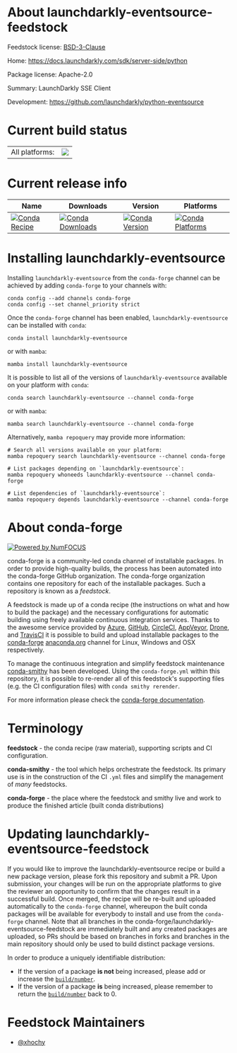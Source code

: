 About launchdarkly-eventsource-feedstock
========================================

Feedstock license: [BSD-3-Clause](https://github.com/conda-forge/launchdarkly-eventsource-feedstock/blob/main/LICENSE.txt)

Home: https://docs.launchdarkly.com/sdk/server-side/python

Package license: Apache-2.0

Summary: LaunchDarkly SSE Client

Development: https://github.com/launchdarkly/python-eventsource

Current build status
====================


<table><tr><td>All platforms:</td>
    <td>
      <a href="https://dev.azure.com/conda-forge/feedstock-builds/_build/latest?definitionId=21293&branchName=main">
        <img src="https://dev.azure.com/conda-forge/feedstock-builds/_apis/build/status/launchdarkly-eventsource-feedstock?branchName=main">
      </a>
    </td>
  </tr>
</table>

Current release info
====================

| Name | Downloads | Version | Platforms |
| --- | --- | --- | --- |
| [![Conda Recipe](https://img.shields.io/badge/recipe-launchdarkly--eventsource-green.svg)](https://anaconda.org/conda-forge/launchdarkly-eventsource) | [![Conda Downloads](https://img.shields.io/conda/dn/conda-forge/launchdarkly-eventsource.svg)](https://anaconda.org/conda-forge/launchdarkly-eventsource) | [![Conda Version](https://img.shields.io/conda/vn/conda-forge/launchdarkly-eventsource.svg)](https://anaconda.org/conda-forge/launchdarkly-eventsource) | [![Conda Platforms](https://img.shields.io/conda/pn/conda-forge/launchdarkly-eventsource.svg)](https://anaconda.org/conda-forge/launchdarkly-eventsource) |

Installing launchdarkly-eventsource
===================================

Installing `launchdarkly-eventsource` from the `conda-forge` channel can be achieved by adding `conda-forge` to your channels with:

```
conda config --add channels conda-forge
conda config --set channel_priority strict
```

Once the `conda-forge` channel has been enabled, `launchdarkly-eventsource` can be installed with `conda`:

```
conda install launchdarkly-eventsource
```

or with `mamba`:

```
mamba install launchdarkly-eventsource
```

It is possible to list all of the versions of `launchdarkly-eventsource` available on your platform with `conda`:

```
conda search launchdarkly-eventsource --channel conda-forge
```

or with `mamba`:

```
mamba search launchdarkly-eventsource --channel conda-forge
```

Alternatively, `mamba repoquery` may provide more information:

```
# Search all versions available on your platform:
mamba repoquery search launchdarkly-eventsource --channel conda-forge

# List packages depending on `launchdarkly-eventsource`:
mamba repoquery whoneeds launchdarkly-eventsource --channel conda-forge

# List dependencies of `launchdarkly-eventsource`:
mamba repoquery depends launchdarkly-eventsource --channel conda-forge
```


About conda-forge
=================

[![Powered by
NumFOCUS](https://img.shields.io/badge/powered%20by-NumFOCUS-orange.svg?style=flat&colorA=E1523D&colorB=007D8A)](https://numfocus.org)

conda-forge is a community-led conda channel of installable packages.
In order to provide high-quality builds, the process has been automated into the
conda-forge GitHub organization. The conda-forge organization contains one repository
for each of the installable packages. Such a repository is known as a *feedstock*.

A feedstock is made up of a conda recipe (the instructions on what and how to build
the package) and the necessary configurations for automatic building using freely
available continuous integration services. Thanks to the awesome service provided by
[Azure](https://azure.microsoft.com/en-us/services/devops/), [GitHub](https://github.com/),
[CircleCI](https://circleci.com/), [AppVeyor](https://www.appveyor.com/),
[Drone](https://cloud.drone.io/welcome), and [TravisCI](https://travis-ci.com/)
it is possible to build and upload installable packages to the
[conda-forge](https://anaconda.org/conda-forge) [anaconda.org](https://anaconda.org/)
channel for Linux, Windows and OSX respectively.

To manage the continuous integration and simplify feedstock maintenance
[conda-smithy](https://github.com/conda-forge/conda-smithy) has been developed.
Using the ``conda-forge.yml`` within this repository, it is possible to re-render all of
this feedstock's supporting files (e.g. the CI configuration files) with ``conda smithy rerender``.

For more information please check the [conda-forge documentation](https://conda-forge.org/docs/).

Terminology
===========

**feedstock** - the conda recipe (raw material), supporting scripts and CI configuration.

**conda-smithy** - the tool which helps orchestrate the feedstock.
                   Its primary use is in the construction of the CI ``.yml`` files
                   and simplify the management of *many* feedstocks.

**conda-forge** - the place where the feedstock and smithy live and work to
                  produce the finished article (built conda distributions)


Updating launchdarkly-eventsource-feedstock
===========================================

If you would like to improve the launchdarkly-eventsource recipe or build a new
package version, please fork this repository and submit a PR. Upon submission,
your changes will be run on the appropriate platforms to give the reviewer an
opportunity to confirm that the changes result in a successful build. Once
merged, the recipe will be re-built and uploaded automatically to the
`conda-forge` channel, whereupon the built conda packages will be available for
everybody to install and use from the `conda-forge` channel.
Note that all branches in the conda-forge/launchdarkly-eventsource-feedstock are
immediately built and any created packages are uploaded, so PRs should be based
on branches in forks and branches in the main repository should only be used to
build distinct package versions.

In order to produce a uniquely identifiable distribution:
 * If the version of a package **is not** being increased, please add or increase
   the [``build/number``](https://docs.conda.io/projects/conda-build/en/latest/resources/define-metadata.html#build-number-and-string).
 * If the version of a package **is** being increased, please remember to return
   the [``build/number``](https://docs.conda.io/projects/conda-build/en/latest/resources/define-metadata.html#build-number-and-string)
   back to 0.

Feedstock Maintainers
=====================

* [@xhochy](https://github.com/xhochy/)

